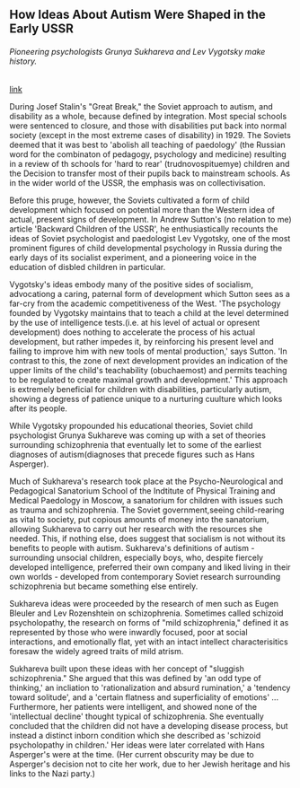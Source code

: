 ## How Ideas About Autism Were Shaped in the Early USSR

###### Pioneering psychologists Grunya Sukhareva and Lev Vygotsky make history.

[link](https://www.psychologytoday.com/intl/blog/politics-and-disability/202101/how-ideas-about-autism-were-shaped-in-the-early-ussr)

During Josef Stalin's "Great Break," the Soviet approach to autism, and disability as a whole, because defined by integration. Most special schools were sentenced to closure, and those with disabilities put back into normal society (except in the most extreme cases of disability) in 1929. The Soviets deemed that it was best to 'abolish all teaching of paedology' (the Russian word for the combinaton of pedagogy, psychology and medicine) resulting in a review of th schools for 'hard to rear' (trudnovospituemye) children and the Decision to transfer most of their pupils back to mainstream schools. As in the wider world of the USSR, the emphasis was on collectivisation.

Before this pruge, however, the Soviets cultivated a form of child development which focused on potential more than the Western idea of actual, present signs of development. In Andrew Sutton's (no relation to me) article 'Backward Children of the USSR', he enthusiastically recounts the ideas of Soviet psychologist and paedologist Lev Vygotsky, one of the most prominent figures of child developmental psychology in Russia during the early days of its socialist experiment, and a pioneering voice in the education of disbled children in particular.

Vygotsky's ideas embody many of the positive sides of socialism, advocationg a caring, paternal form of development which Sutton sees as a far-cry from the academic competitiveness of the West. 'The psychology founded by Vygotsky maintains that to teach a child at the level determined by the use of intelligence tests.(i.e. at his level of actual or opresent development) does nothing to accelerate the process of his actual development, but rather impedes it, by reinforcing his present level and failing to improve him with new tools of mental production,' says Sutton. 'In contrast to this, the zone of next development provides an indication of the upper limits of the child's teachability (obuchaemost) and permits teaching to be regulated to create maximal growth and development.' This approach is extremely beneficial for children with disabilities, particularly autism, showing a degress of patience unique to a nurturing cuulture which looks after its people.

While Vygotsky propounded his educational theories, Soviet child psychologist Grunya Sukhareve was coming up with a set of theories surrounding schizophrenia that eventually let to some of the earliest diagnoses of autism(diagnoses that precede figures such as Hans Asperger).

Much of Sukhareva's research took place at the Psycho-Neurological and Pedagogical Sanatorium School of the Indtitute of Physical Training and Medical Paedology in Moscow, a sanatorium for children with issues such as trauma and schizophrenia. The Soviet government,seeing child-rearing as vital to society, put copious amounts of money into the sanatorium, allowing Sukhareva to carry out her research with the resources she needed. This, if nothing else, does suggest that socialism is not without its benefits to people  with autism. Sukhareva's definitions of autism - surrounding unsocial children, especially boys, who, despite fiercely developed intelligence, preferred their own company and liked living in their own worlds - developed from contemporary Soviet research surrounding schizophrenia but became something else entirely.

Sukhareva ideas were proceeded by the research of men such as Eugen Bleuler and Lev Rozenshtein on schizophrenia. Sometimes called schizoid psycholopathy, the research on forms of "mild schizophrenia," defined it as represented by those who were inwardly focused, poor at social interactions, and emotionally flat, yet with an intact intellect characterisitics foresaw the widely agreed traits of mild atrism.

Sukhareva built upon these ideas with her concept of "sluggish schizophrenia." She argued that this was defined by 'an odd type of thinking,' an incliation to 'rationalization and absurd rumination,' a 'tendency toward solitude', and a 'certain flatness and superficiality of emotions' ... Furthermore, her patients were intelligent, and showed none of the 'intellectual decline' thought typical of schizophrenia. She eventually concluded that the children did not have a developing disease process, but instead a distinct inborn condition which she described as 'schizoid psycholopathy in children.' Her ideas were later correlated with Hans Asperger's were at the time. (Her current obscurity may be due to Asperger's decision not to cite her work, due to her Jewish heritage and his links to the Nazi party.)


